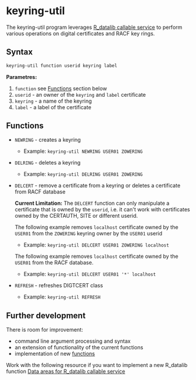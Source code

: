 # keyring-util 

The keyring-util program leverages 
[R_datalib callable service](https://www.ibm.com/support/knowledgecenter/SSLTBW_2.4.0/com.ibm.zos.v2r4.ichd100/datalib.htm) 
to perform various operations on digital certificates and RACF key rings.

## Syntax 
```bash
keyring-util function userid keyring label
```
**Parametres:**
 1. `function` see [Functions](##Functions) section below
 2. `userid` - an owner of the `keyring` and `label` certificate 
 3. `keyring` - a name of the keyring
 4. `label` - a label of the certificate 

## Functions
  
  * `NEWRING` - creates a keyring
       * Example: `keyring-util NEWRING USER01 ZOWERING` 
  
  * `DELRING` - deletes a keyring
       * Example: `keyring-util DELRING USER01 ZOWERING`
  
  * `DELCERT` - remove a certificate from a keyring or deletes a certificate from RACF database
    
    **Current Limitation:** The `DELCERT` function can only manipulate a certificate that is owned by the `userid`, i.e. it can't 
     work with certificates owned by the CERTAUTH, SITE or different userid.
     
       The following example removes `localhost` certificate owned by the `USER01` from the `ZOWERING` keyring owner by the `USER01` userid
       * Example: `keyring-util DELCERT USER01 ZOWERING localhost`
       
       The following example removes `localhost` certificate owned by the `USER01` from the RACF database.
       * Example: `keyring-util DELCERT USER01 '*' localhost`
  
  * `REFRESH` - refreshes DIGTCERT class
       * Example: `keyring-util REFRESH`

## Further development
There is room for improvement: 
  * command line argument processing and syntax
  * an extension of functionality of the current functions
  * implementation of new [functions](https://www.ibm.com/support/knowledgecenter/SSLTBW_2.4.0/com.ibm.zos.v2r4.ichd100/ich2d100226.htm) 
    
Work with the following resource if you want to implement a new R_datalib function [Data areas for R_datalib callable service](https://www.ibm.com/support/knowledgecenter/SSLTBW_2.4.0/com.ibm.zos.v2r4.ichc400/comx.htm)

